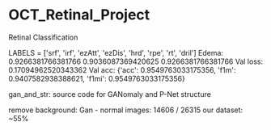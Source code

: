 # OCT_Retinal_Project
Retinal Classification

LABELS = ['srf', 'irf', 'ezAtt', 'ezDis', 'hrd', 'rpe', 'rt', 'dril']
Edema: 0.9266381766381766 0.9036087369420625 0.9266381766381766
Val loss: 0.17094962520343362 Val acc: {'acc': 0.9549763033175356, 'f1m': 0.9407582938388621, 'f1mi': 0.9549763033175356}

gan_and_str: source code for GANomaly and P-Net structure

remove background: Gan - normal images: 14606 / 26315   our dataset: ~55%